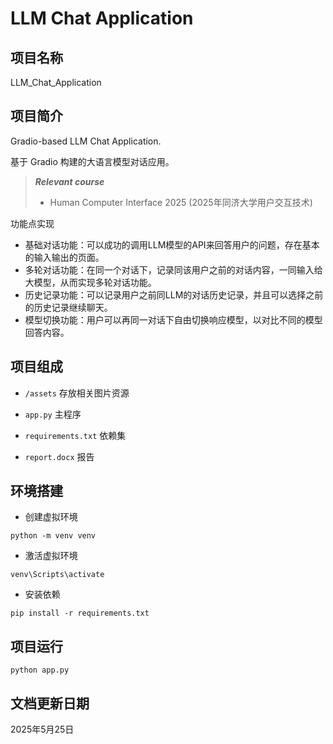 # LLM Chat Application

## 项目名称

LLM_Chat_Application

## 项目简介

Gradio-based LLM Chat Application.

基于 Gradio 构建的大语言模型对话应用。

> ***Relevant course***
> * Human Computer Interface 2025 (2025年同济大学用户交互技术)

功能点实现
- 基础对话功能：可以成功的调用LLM模型的API来回答用户的问题，存在基本的输入输出的页面。
- 多轮对话功能：在同一个对话下，记录同该用户之前的对话内容，一同输入给大模型，从而实现多轮对话功能。
- 历史记录功能：可以记录用户之前同LLM的对话历史记录，并且可以选择之前的历史记录继续聊天。
- 模型切换功能：用户可以再同一对话下自由切换响应模型，以对比不同的模型回答内容。

## 项目组成

* `/assets`
存放相关图片资源

* `app.py`
主程序

* `requirements.txt`
依赖集

* `report.docx`
报告

## 环境搭建

* 创建虚拟环境
```
python -m venv venv
```

* 激活虚拟环境
```
venv\Scripts\activate
```

* 安装依赖
```
pip install -r requirements.txt
```

## 项目运行

```
python app.py
```

## 文档更新日期

2025年5月25日
